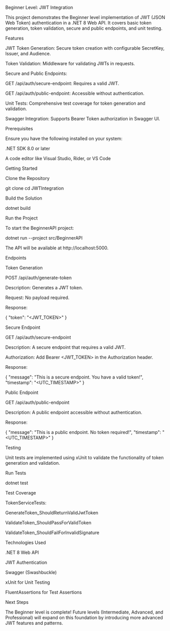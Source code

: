 Beginner Level: JWT Integration

This project demonstrates the Beginner level implementation of JWT (JSON Web Token) authentication in a .NET 8 Web API. It covers basic token generation, token validation, secure and public endpoints, and unit testing.

Features

JWT Token Generation: Secure token creation with configurable SecretKey, Issuer, and Audience.

Token Validation: Middleware for validating JWTs in requests.

Secure and Public Endpoints:

GET /api/auth/secure-endpoint: Requires a valid JWT.

GET /api/auth/public-endpoint: Accessible without authentication.

Unit Tests: Comprehensive test coverage for token generation and validation.

Swagger Integration: Supports Bearer Token authorization in Swagger UI.

Prerequisites

Ensure you have the following installed on your system:

.NET SDK 8.0 or later

A code editor like Visual Studio, Rider, or VS Code

Getting Started

Clone the Repository

git clone <repository-url>
cd JWTIntegration

Build the Solution

dotnet build

Run the Project

To start the BeginnerAPI project:

dotnet run --project src/BeginnerAPI

The API will be available at http://localhost:5000.

Endpoints

Token Generation

POST /api/auth/generate-token

Description: Generates a JWT token.

Request:
No payload required.

Response:

{
  "token": "<JWT_TOKEN>"
}

Secure Endpoint

GET /api/auth/secure-endpoint

Description: A secure endpoint that requires a valid JWT.

Authorization:
Add Bearer <JWT_TOKEN> in the Authorization header.

Response:

{
  "message": "This is a secure endpoint. You have a valid token!",
  "timestamp": "<UTC_TIMESTAMP>"
}

Public Endpoint

GET /api/auth/public-endpoint

Description: A public endpoint accessible without authentication.

Response:

{
  "message": "This is a public endpoint. No token required!",
  "timestamp": "<UTC_TIMESTAMP>"
}

Testing

Unit tests are implemented using xUnit to validate the functionality of token generation and validation.

Run Tests

dotnet test

Test Coverage

TokenServiceTests:

GenerateToken_ShouldReturnValidJwtToken

ValidateToken_ShouldPassForValidToken

ValidateToken_ShouldFailForInvalidSignature

Technologies Used

.NET 8 Web API

JWT Authentication

Swagger (Swashbuckle)

xUnit for Unit Testing

FluentAssertions for Test Assertions

Next Steps

The Beginner level is complete! Future levels (Intermediate, Advanced, and Professional) will expand on this foundation by introducing more advanced JWT features and patterns.
